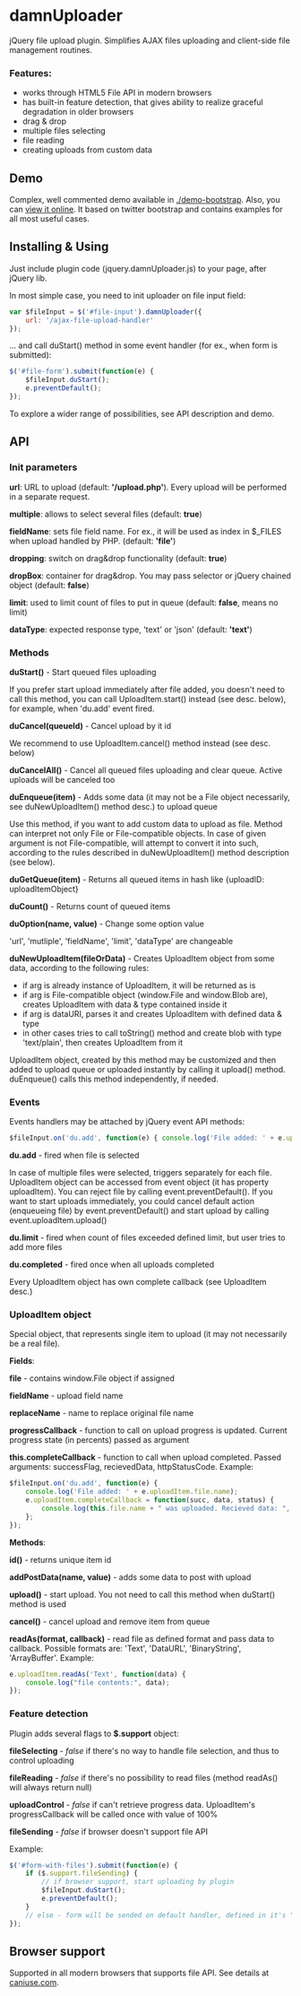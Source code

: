 damnUploader
============

jQuery file upload plugin. Simplifies AJAX files uploading and client-side file management routines.

### Features:

* works through HTML5 File API in modern browsers
* has built-in feature detection, that gives ability to realize graceful degradation in older browsers
* drag & drop
* multiple files selecting
* file reading
* creating uploads from custom data


Demo
----

Complex, well commented demo available in [./demo-bootstrap](./demo-bootstrap/). 
Also, you can [view it online](http://safron.su/playground/damnUploader/demo-bootstrap/).
It based on twitter bootstrap and contains examples for all most useful cases.


Installing & Using
--------------------

Just include plugin code (jquery.damnUploader.js) to your page, after jQuery lib.

In most simple case, you need to init uploader on file input field:
```javascript
var $fileInput = $('#file-input').damnUploader({
    url: '/ajax-file-upload-handler'
});
```
... and call duStart() method in some event handler (for ex., when form is submitted):
```javascript
$('#file-form').submit(function(e) {
    $fileInput.duStart();
    e.preventDefault();
});
```

To explore a wider range of possibilities, see API description and demo.


API
---
### Init parameters

**url**: URL to upload (default: **'/upload.php'**). Every upload will be performed in a separate request.

**multiple**: allows to select several files (default: **true**)

**fieldName**: sets file field name. For ex., it will be used as index in $_FILES when upload handled by PHP. (default: **'file'**)

**dropping**: switch on drag&drop functionality (default: **true**)

**dropBox**: container for drag&drop. You may pass selector or jQuery chained object (default: **false**)

**limit**: used to limit count of files to put in queue (default: **false**, means no limit)

**dataType**: expected response type, 'text' or 'json' (default: **'text'**)


### Methods

**duStart()** - Start queued files uploading

If you prefer start upload immediately after file added, you doesn't need to call this method, 
you can call UploadItem.start() instead (see desc. below), for example, when 'du.add' event fired.

**duCancel(queueId)** - Cancel upload by it id

We recommend to use UploadItem.cancel() method instead (see desc. below)

**duCancelAll()** - Cancel all queued files uploading and clear queue. Active uploads will be canceled too

**duEnqueue(item)** - Adds some data (it may not be a File object necessarily, see duNewUploadItem() method desc.)
to upload queue

Use this method, if you want to add custom data to upload as file. 
Method can interpret not only File or File-compatible objects. 
In case of given argument is not File-compatible, will attempt to convert it 
into such, according to the rules described in duNewUploadItem() method description (see below).

**duGetQueue(item)** - Returns all queued items in hash like {uploadID: uploadItemObject}

**duCount()** - Returns count of queued items

**duOption(name, value)** - Change some option value

'url', 'mutliple', 'fieldName', 'limit', 'dataType' are changeable

**duNewUploadItem(fileOrData)** - Creates UploadItem object from some data, according to the following rules:

* if arg is already instance of UploadItem, it will be returned as is
* if arg is File-compatible object (window.File and window.Blob are), creates UploadItem with data & type contained inside it
* if arg is dataURI, parses it and creates UploadItem with defined data & type
* in other cases tries to call toString() method and create blob with type 'text/plain', then creates UploadItem from it

UploadItem object, created by this method may be customized and then added to upload queue or uploaded instantly by
calling it upload() method. duEnqueue() calls this method independently, if needed.


### Events

Events handlers may be attached by jQuery event API methods:
```javascript
$fileInput.on('du.add', function(e) { console.log('File added: ' + e.uploadItem.file.name); });
```

**du.add** - fired when file is selected

In case of multiple files were selected, triggers separately for each file. UploadItem object can be accessed from
event object (it has property uploadItem). You can reject file by calling event.preventDefault(). If you want to
start uploads immediately, you could cancel default action (enqueueing file) by event.preventDefault() and start
upload by calling event.uploadItem.upload()

**du.limit** - fired when count of files exceeded defined limit, but user tries to add more files

**du.completed** - fired once when all uploads completed

Every UploadItem object has own complete callback (see UploadItem desc.)


### UploadItem object

Special object, that represents single item to upload (it may not necessarily be a real file).

**Fields**:

**file** - contains window.File object if assigned

**fieldName** - upload field name

**replaceName** - name to replace original file name

**progressCallback** - function to call on upload progress is updated. Current progress state (in percents) passed as argument

**this.completeCallback** - function to call when upload completed. Passed arguments: successFlag, recievedData, httpStatusCode.
Example: 
```javascript
$fileInput.on('du.add', function(e) {
    console.log('File added: ' + e.uploadItem.file.name);
    e.uploadItem.completeCallback = function(succ, data, status) {
        console.log(this.file.name + " was uploaded. Recieved data: ", data)
    };
});
```


**Methods**:

**id()** - returns unique item id

**addPostData(name, value)** - adds some data to post with upload

**upload()** - start upload. You not need to call this method when duStart() method is used

**cancel()** - cancel upload and remove item from queue

**readAs(format, callback)** - read file as defined format and pass data to callback. Possible formats are: 
'Text', 'DataURL', 'BinaryString', 'ArrayBuffer'. Example:
```javascript
e.uploadItem.readAs('Text', function(data) {
    console.log("file contents:", data);
});
```


### Feature detection

Plugin adds several flags to **$.support** object:

**fileSelecting** - *false* if there's no way to handle file selection, and thus to control uploading

**fileReading** - *false* if there's no possibility to read files (method readAs() will always return null)

**uploadControl** - *false* if can't retrieve progress data. UploadItem's progressCallback will be called once with value of 100%

**fileSending** - *false* if browser doesn't support file API

Example:
```javascript
$('#form-with-files').submit(function(e) {
    if ($.support.fileSending) {
        // if browser support, start uploading by plugin
        $fileInput.duStart();
        e.preventDefault();
    }
    // else - form will be sended on default handler, defined in it's "action" attribute
});
```


Browser support
---------------

Supported in all modern browsers that supports file API. See details at [caniuse.com](http://caniuse.com/#feat=fileapi).
